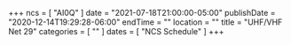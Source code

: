+++
ncs = [ "AI0Q" ]
date = "2021-07-18T21:00:00-05:00"
publishDate = "2020-12-14T19:29:28-06:00"
endTime = ""
location = ""
title = "UHF/VHF Net 29"
categories = [ "" ]
dates = [ "NCS Schedule" ]
+++
